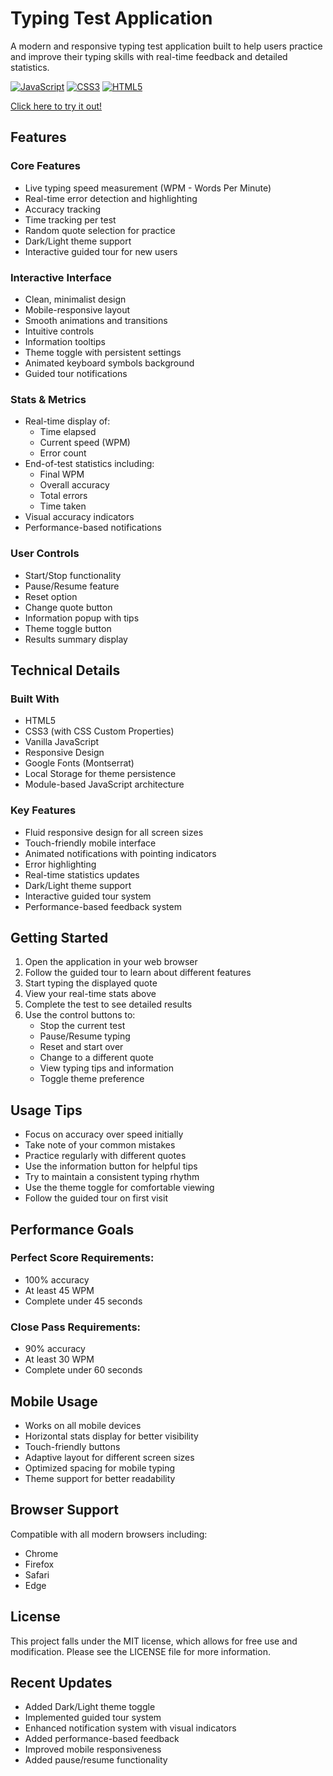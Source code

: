 # Typing Test Application

A modern and responsive typing test application built to help users practice and improve their typing skills with real-time feedback and detailed statistics.

[![JavaScript](https://img.shields.io/badge/JavaScript-F7DF1E?style=for-the-badge&logo=javascript&logoColor=black)](https://developer.mozilla.org/en-US/docs/Web/JavaScript)
[![CSS3](https://img.shields.io/badge/CSS3-1572B6?style=for-the-badge&logo=css3&logoColor=white)](https://www.w3.org/Style/CSS/)
[![HTML5](https://img.shields.io/badge/HTML5-E34F26?style=for-the-badge&logo=html5&logoColor=white)](https://html.spec.whatwg.org/)

[Click here to try it out!](https://xlegacy9.github.io/TypingTest/)

## Features

### Core Features

- Live typing speed measurement (WPM - Words Per Minute)
- Real-time error detection and highlighting
- Accuracy tracking
- Time tracking per test
- Random quote selection for practice
- Dark/Light theme support
- Interactive guided tour for new users

### Interactive Interface

- Clean, minimalist design
- Mobile-responsive layout
- Smooth animations and transitions
- Intuitive controls
- Information tooltips
- Theme toggle with persistent settings
- Animated keyboard symbols background
- Guided tour notifications

### Stats & Metrics

- Real-time display of:
  - Time elapsed
  - Current speed (WPM)
  - Error count
- End-of-test statistics including:
  - Final WPM
  - Overall accuracy
  - Total errors
  - Time taken
- Visual accuracy indicators
- Performance-based notifications

### User Controls

- Start/Stop functionality
- Pause/Resume feature
- Reset option
- Change quote button
- Information popup with tips
- Theme toggle button
- Results summary display

## Technical Details

### Built With

- HTML5
- CSS3 (with CSS Custom Properties)
- Vanilla JavaScript
- Responsive Design
- Google Fonts (Montserrat)
- Local Storage for theme persistence
- Module-based JavaScript architecture

### Key Features

- Fluid responsive design for all screen sizes
- Touch-friendly mobile interface
- Animated notifications with pointing indicators
- Error highlighting
- Real-time statistics updates
- Dark/Light theme support
- Interactive guided tour system
- Performance-based feedback system

## Getting Started

1. Open the application in your web browser
2. Follow the guided tour to learn about different features
3. Start typing the displayed quote
4. View your real-time stats above
5. Complete the test to see detailed results
6. Use the control buttons to:
   - Stop the current test
   - Pause/Resume typing
   - Reset and start over
   - Change to a different quote
   - View typing tips and information
   - Toggle theme preference

## Usage Tips

- Focus on accuracy over speed initially
- Take note of your common mistakes
- Practice regularly with different quotes
- Use the information button for helpful tips
- Try to maintain a consistent typing rhythm
- Use the theme toggle for comfortable viewing
- Follow the guided tour on first visit

## Performance Goals

### Perfect Score Requirements:
- 100% accuracy
- At least 45 WPM
- Complete under 45 seconds

### Close Pass Requirements:
- 90% accuracy
- At least 30 WPM
- Complete under 60 seconds

## Mobile Usage

- Works on all mobile devices
- Horizontal stats display for better visibility
- Touch-friendly buttons
- Adaptive layout for different screen sizes
- Optimized spacing for mobile typing
- Theme support for better readability

## Browser Support

Compatible with all modern browsers including:
- Chrome
- Firefox
- Safari
- Edge

## License

This project falls under the MIT license, which allows for free use and modification. Please see the LICENSE file for more information.

## Recent Updates

- Added Dark/Light theme toggle
- Implemented guided tour system
- Enhanced notification system with visual indicators
- Added performance-based feedback
- Improved mobile responsiveness
- Added pause/resume functionality
